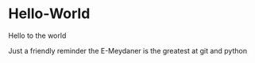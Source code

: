 # Hello-World
Hello to the world

Just a friendly reminder the E-Meydaner is the greatest at git and python
